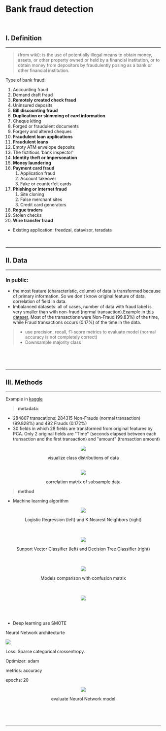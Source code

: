 # **Bank fraud detection**
</br>

## **I. Definition**
****
> (from wiki): is the use of potentially illegal means to obtain money, assets, or other property owned or held by a financial institution, or to obtain money from depositors by fraudulently posing as a bank or other financial institution.

Type of bank fraud:

1. Accounting fraud
2. Demand draft fraud
3. __Remotely created check fraud__
4. Uninsured deposits
5. __Bill discounting fraud__
6. __Duplication or skimming of card information__
7. Cheque kiting
8. Forged or fraudulent documents
9. Forgery and altered cheques
10. __Fraudulent loan applications__
11. __Fraudulent loans__
12. Empty ATM envelope deposits
13. The fictitious 'bank inspector'
14. __Identity theft or Impersonation__
15. __Money laundering__
16. __Payment card fraud__
    1.  Application fraud
    2.  Account takeover
    3.  Fake or counterfeit cards
17. __Phishing or Internet fraud__
    1.  Site cloning
    2.  False merchant sites
    3.  Credit card generators
18. __Rogue traders__
19. Stolen checks
21. __Wire transfer fraud__

- Existing application: freedzai, datavisor, teradata
</br></br></br>
****

## **II. Data**
****
### In public: 
- the most feature (characteristic,  column) of data is transformed because of primary information. So we don't know original feature of data, correlation of field in data.
- Imbalanced datasets: all of cases, number of data with fraud label is very smaller than with non-fraud (normal transaction).Example in [this dataset](https://www.kaggle.com/mlg-ulb/creditcardfraud), Most of the transactions were Non-Fraud (99.83%) of the time, while Fraud transactions occurs (0.17%) of the time in the data.
> + use precision, recall, f1-score metrics to evaluate model (normal accuracy is not completely correct)
> + Downsample majority class
  
</br></br></br>
****

## **III. Methods**
****

Example in [kaggle](https://www.kaggle.com/mlg-ulb/creditcardfraud)
> **metadata**:
- 284807 transcations: 284315 Non-Frauds (normal transaction)(99.828%) and 492 Frauds (0.172%)
- 30 fields in which 28 fields are transformed from original features by PCA. Only 2 original fields are "Time" (seconds elapsed between each transaction and the first transaction) and "amount" (transaction amount)

<div style="text-align:center"><img src="class_distributions.png" /></div>
<p style="text-align: center;">visualize class distributions of data</p>
</br>
<div style="text-align:center"><img src="correlation_matrix.png" /></div>
<p style="text-align: center;">correlation matrix of subsample data</p>

> 
> **method**
- Machine learning algorithm

<div style="text-align:center"><img src="logisticvsKNN.png" /></div>
<p style="text-align: center;">Logistic Regression (left) and K Nearest Neighbors (right)</p>
</br></br>

<div style="text-align:center"><img src="SVCvsDTC.png" /></div>
<p style="text-align: center;">Sunport Vector Classifier (left) and Decision Tree Classifier (right)</p>
</br></br>

<div style="text-align:center"><img src="confusion_matrix.png" /></div>
<p style="text-align: center;"> Models comparison with confusion matrix</p>
</br></br>

<div style="text-align:center"><img src="ROC_Curve.png" /></div>
</br></br></br>

- Deep learning use SMOTE
  
Neurol Network architecturte

![](NN_architecture.png)

Loss: Sparse categorical crossentropy.

Optimizer: adam

metrics: accuracy

epochs: 20

<div style="text-align:center"><img src="dense_NN.png" /></div>
<p style="text-align: center;"> evaluate Neurol Network model</p>

</br></br></br>
****

